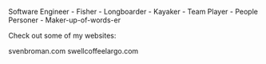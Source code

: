 Software Engineer - Fisher - Longboarder - Kayaker - Team Player - People Personer - Maker-up-of-words-er

<!---
Hulkout19/Hulkout19 is a ✨ special ✨ repository because its `README.md` (this file) appears on your GitHub profile.
You can click the Preview link to take a look at your changes.
--->

Check out some of my websites:

svenbroman.com
swellcoffeelargo.com
